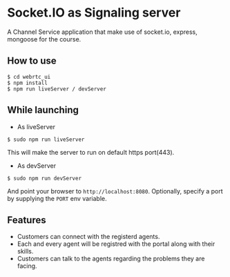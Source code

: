 
# Socket.IO as Signaling server

A Channel Service application that make use of socket.io, express, mongoose for the course.
## How to use

```
$ cd webrtc_ui
$ npm install
$ npm run liveServer / devServer
```

## While launching 

- As liveServer

```
$ sudo npm run liveServer 
```

This will make the server to run on default https port(443). 

- As devServer
```
$ sudo npm run devServer 
```

And point your browser to `http://localhost:8080`. Optionally, specify
a port by supplying the `PORT` env variable.

## Features

- Customers can connect with the registerd agents.
- Each and every agent will be registred with the portal along with their skills.
- Customers can talk to the agents regarding the problems they are facing.
